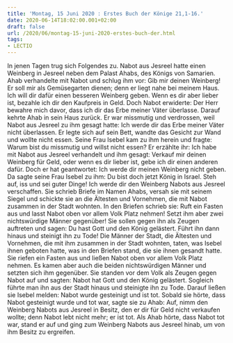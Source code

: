 ```yaml
---
title: 'Montag, 15 Juni 2020 : Erstes Buch der Könige 21,1-16.'
date: 2020-06-14T18:02:00.001+02:00
draft: false
url: /2020/06/montag-15-juni-2020-erstes-buch-der.html
tags: 
- LECTIO
---
```


In jenen Tagen trug sich Folgendes zu. Nabot aus Jesreel hatte einen Weinberg in Jesreel neben dem Palast Ahabs, des Königs von Samarien. Ahab verhandelte mit Nabot und schlug ihm vor: Gib mir deinen Weinberg! Er soll mir als Gemüsegarten dienen; denn er liegt nahe bei meinem Haus. Ich will dir dafür einen besseren Weinberg geben. Wenn es dir aber lieber ist, bezahle ich dir den Kaufpreis in Geld. Doch Nabot erwiderte: Der Herr bewahre mich davor, dass ich dir das Erbe meiner Väter überlasse. Darauf kehrte Ahab in sein Haus zurück. Er war missmutig und verdrossen, weil Nabot aus Jesreel zu ihm gesagt hatte: Ich werde dir das Erbe meiner Väter nicht überlassen. Er legte sich auf sein Bett, wandte das Gesicht zur Wand und wollte nicht essen. Seine Frau Isebel kam zu ihm herein und fragte: Warum bist du missmutig und willst nicht essen? Er erzählte ihr: Ich habe mit Nabot aus Jesreel verhandelt und ihm gesagt: Verkauf mir deinen Weinberg für Geld, oder wenn es dir lieber ist, gebe ich dir einen anderen dafür. Doch er hat geantwortet: Ich werde dir meinen Weinberg nicht geben. Da sagte seine Frau Isebel zu ihm: Du bist doch jetzt König in Israel. Steh auf, iss und sei guter Dinge! Ich werde dir den Weinberg Nabots aus Jesreel verschaffen. Sie schrieb Briefe im Namen Ahabs, versah sie mit seinem Siegel und schickte sie an die Ältesten und Vornehmen, die mit Nabot zusammen in der Stadt wohnten. In den Briefen schrieb sie: Ruft ein Fasten aus und lasst Nabot oben vor allem Volk Platz nehmen! Setzt ihm aber zwei nichtswürdige Männer gegenüber! Sie sollen gegen ihn als Zeugen auftreten und sagen: Du hast Gott und den König gelästert. Führt ihn dann hinaus und steinigt ihn zu Tode! Die Männer der Stadt, die Ältesten und Vornehmen, die mit ihm zusammen in der Stadt wohnten, taten, was Isebel ihnen geboten hatte, was in den Briefen stand, die sie ihnen gesandt hatte. Sie riefen ein Fasten aus und ließen Nabot oben vor allem Volk Platz nehmen. Es kamen aber auch die beiden nichtswürdigen Männer und setzten sich ihm gegenüber. Sie standen vor dem Volk als Zeugen gegen Nabot auf und sagten: Nabot hat Gott und den König gelästert. Sogleich führte man ihn aus der Stadt hinaus und steinigte ihn zu Tode. Darauf ließen sie Isebel melden: Nabot wurde gesteinigt und ist tot. Sobald sie hörte, dass Nabot gesteinigt wurde und tot war, sagte sie zu Ahab: Auf, nimm den Weinberg Nabots aus Jesreel in Besitz, den er dir für Geld nicht verkaufen wollte; denn Nabot lebt nicht mehr; er ist tot. Als Ahab hörte, dass Nabot tot war, stand er auf und ging zum Weinberg Nabots aus Jesreel hinab, um von ihm Besitz zu ergreifen.